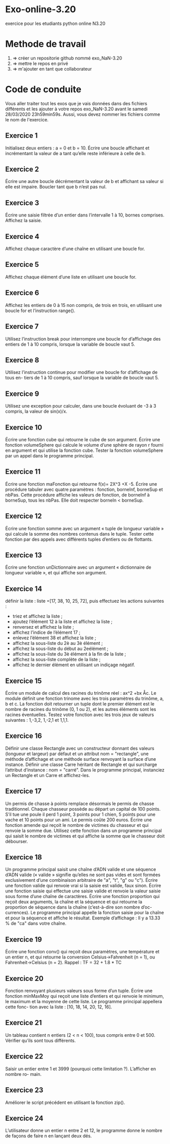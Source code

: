# Exo-online-3.20
  exercice pour les etudiants python online N3.20
# Methode de travail
1. => créer un repositorie github nommé exo_NaN-3.20
2. => mettre le repos en privé
3. => m'ajouter en tant que collaborateur
# Code de conduite
Vous aller traiter tout les exos que je vais données dans des fichiers différents  et les ajouter à votre repos exo_NaN-3.20 avant le samedi 28/03/2020 23h59min59s. Aussi, vous devez nommer les fichiers comme le nom de l'exercice.

## Exercice 1
  Initialisez deux entiers : a = 0 et b = 10.
  Écrire une boucle affichant et incrémentant la valeur de a tant qu’elle reste inférieure
  à celle de b.
## Exercice 2
Écrire une autre boucle décrémentant la valeur de b et affichant sa valeur si elle est
impaire. Boucler tant que b n’est pas nul.
## Exercice 3
Écrire une saisie filtrée d’un entier dans l’intervalle 1 à 10, bornes comprises. Affichez
la saisie.
## Exercice 4
Affichez chaque caractère d’une chaîne en utilisant une boucle for.
## Exercice 5
Affichez chaque élément d’une liste en utilisant une boucle for.
## Exercice 6
Affichez les entiers de 0 à 15 non compris, de trois en trois, en utilisant une boucle for
et l’instruction range().
## Exercice 7
Utilisez l’instruction break pour interrompre une boucle for d’affichage des entiers
de 1 à 10 compris, lorsque la variable de boucle vaut 5.
## Exercice 8
Utilisez l’instruction continue pour modifier une boucle for d’affichage de tous en-
tiers de 1 à 10 compris, sauf lorsque la variable de boucle vaut 5.
## Exercice 9
Utilisez une exception pour calculer, dans une boucle évoluant de -3 à 3 compris, la
valeur de sin(x)/x.
## Exercice 10
Écrire une fonction cube qui retourne le cube de son argument.
Écrire une fonction volumeSphere qui calcule le volume d’une sphère de rayon r fourni
en argument et qui utilise la fonction cube.
Tester la fonction volumeSphere par un appel dans le programme principal.
## Exercice 11
Écrire une fonction maFonction qui retourne f(x)= 2X^3 +X -5.
Écrire une procédure tabuler avec quatre paramètres : fonction, borneInf, borneSup
et nbPas. Cette procédure affiche les valeurs de fonction, de borneInf à borneSup,
tous les nbPas. Elle doit respecter borneIn < borneSup.
## Exercice 12
Écrire une fonction somme avec un argument « tuple de longueur variable » qui calcule
la somme des nombres contenus dans le tuple.
Tester cette fonction par des appels avec différents tuples d’entiers ou de flottants.
## Exercice 13
Écrire une fonction unDictionnaire avec un argument « dictionnaire de longueur variable », et qui affiche son argument.
## Exercice 14
définir la liste : liste =[17, 38, 10, 25, 72], puis effectuez les actions suivantes :
  * triez et affichez la liste ;
  * ajoutez l’élément 12 à la liste et affichez la liste ;
  * renversez et affichez la liste ;
  * affichez l’indice de l’élément 17 ;
  * enlevez l’élément 38 et affichez la liste ;
  * affichez la sous-liste du 2è au 3è élément ;
  * affichez la sous-liste du début au 2eélément ;
  * affichez la sous-liste du 3è élément à la fin de la liste ;
  * affichez la sous-liste complète de la liste ;
  * affichez le dernier élément en utilisant un indiçage négatif.
## Exercice 15
Écrire un module de calcul des racines du trinôme réel : ax^2 +bx Åc.
Le module définit une fonction trinome avec les trois paramètres du trinôme, a, b et
c. La fonction doit retourner un tuple dont le premier élément est le nombre de racines
du trinôme (0, 1 ou 2), et les autres éléments sont les racines éventuelles.
Testez votre fonction avec les trois jeux de valeurs suivantes : 1,-3,2, 1,-2,1 et 1,1,1.
## Exercice 16
Définir une classe Rectangle avec un constructeur donnant des valeurs (longueur et
largeur) par défaut et un attribut nom = "rectangle", une méthode d’affichage et
une méthode surface renvoyant la surface d’une instance.
Définir une classe Carre héritant de Rectangle et qui surcharge l’attribut d’instance :
nom = "carré".
Dans le programme principal, instanciez un Rectangle et un Carre et affichez-les.
## Exercice 17
Un permis de chasse à points remplace désormais le permis de chasse traditionnel.
Chaque chasseur possède au départ un capital de 100 points. S’il tue une poule il perd
1 point, 3 points pour 1 chien, 5 points pour une vache et 10 points pour un ami. Le
permis coûte 200 euros.
Écrire une fonction amende qui reçoit le nombre de victimes du chasseur et qui renvoie
la somme due.
Utilisez cette fonction dans un programme principal qui saisit le nombre de victimes
et qui affiche la somme que le chasseur doit débourser.
## Exercice 18
Un programme principal saisit une chaîne d’ADN valide et une séquence d’ADN valide (« valide » signifie qu’elles ne sont pas vides et sont formées exclusivement d’une
combinaison arbitraire de "a", "t", "g" ou "c").
Écrire une fonction valide qui renvoie vrai si la saisie est valide, faux sinon.
Écrire une fonction saisie qui effectue une saisie valide et renvoie la valeur saisie sous
forme d’une chaîne de caractères.
Écrire une fonction proportion qui reçoit deux arguments, la chaîne et la séquence et
qui retourne la proportion de séquence dans la chaîne (c’est-à-dire son nombre d’oc-
currences).
Le programme principal appelle la fonction saisie pour la chaîne et pour la séquence
et affiche le résultat.
Exemple d’affichage :
Il y a 13.33 % de "ca" dans votre chaîne.
## Exercice 19
Écrire une fonction conv() qui reçoit deux paramètres, une température et un entier
n, et qui retourne la conversion Celsius->Fahrenheit (n = 1), ou Fahrenheit->Celsius
(n = 2).
Rappel : TF = 32 + 1.8 * TC
## Exercice 20
Fonction renvoyant plusieurs valeurs sous forme d’un tuple.
Écrire une fonction minMaxMoy qui reçoit une liste d’entiers et qui renvoie le minimum,
le maximum et la moyenne de cette liste. Le programme principal appellera cette fonc-
tion avec la liste : [10, 18, 14, 20, 12, 16].
## Exercice 21
Un tableau contient n entiers (2 < n < 100), tous compris entre 0 et 500. Vérifier qu’ils
sont tous différents.
## Exercice 22
Saisir un entier entre 1 et 3999 (pourquoi cette limitation ?). L’afficher en nombre ro-
main.
## Exercice 23
Améliorer le script précédent en utilisant la fonction zip().
## Exercice 24
L’utilisateur donne un entier n entre 2 et 12, le programme donne le nombre de façons
de faire n en lançant deux dés.
